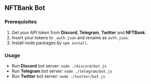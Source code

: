 ## NFTBank Bot
### Prerequisites
1. Get your API token from **Discord**, **Telegram**, **Twitter** and **NFTBank**.
2. Insert your tokens to `_auth.json` and rename as `auth.json`.
3. Install node packages by `npm install`.
### Usage
- Run **Discord** bot server: `node ./discord/bot.js`
- Run **Telegram** bot server: `node ./telegram/bot.js`
- Run **Twitter** bot server: `node ./twitter/bot.js`
